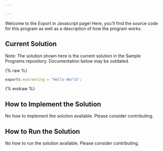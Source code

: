 ```yaml
---

---
```


Welcome to the Export in Javascript page! Here, you'll find the source code for this program as well as a description of how the program works.

## Current Solution

Note: The solution shown here is the current solution in the Sample Programs repository. Documentation below may be outdated.

{% raw %}

```Javascript
exports.myGreeting = "Hello World";

```

{% endraw %}

## How to Implement the Solution

No how to implement the solution available. Please consider contributing.

## How to Run the Solution

No how to run the solution available. Please consider contributing.